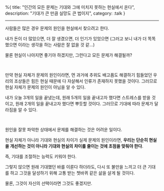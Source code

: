 %{
title: "인간의 모든 문제는 기대와 그에 미치지 못하는 현실에서 온다",
description: "기대가 큰 만큼 실망도 큰 법이지",
category: :talk
}

---

사람들은 많은 경우 문제의 원인을 현실에서 찾으려고 한다.

내가 돈이 더 많았으면, 더 잘 생겼으면, 더 인기가 있었으면 (그러고 보니 내가 더 똑똑했으면 이라는 생각을 하는 사람은 잘 없을 것 같...)

물론 현실이 나아지면 좋기야 하겠지만, 그런다고 모든 문제가 해결될까?

<br>

만약 현실 자체가 문제의 원인이라면, 먼 과거에 추위도 배고픔도 해결하기 힘들었던 우리의 조상들은 힘든 현실 때문에 다 자살해서 인류가 존재하지 못했을 것이다. 그러므로 현실 자체가 문제의 원인이 아님을 알 수 있다.

내가 오늘 3개의 일을 끝냈는데, 원래 5개의 일을 끝내고자 했다면 스트레스를 받을 것이고, 원래 2개의 일을 끝내고자 했다면 뿌듯할 것이다. 그러므로 기대에 따라 문제가 달라짐을 알 수 있다.

<br>

원인을 잘못 파악한 상태에서 문제를 해결하는 것은 어려운 일이다.

현실 자체가 아니라 기대와 현실의 차이가 실제 문제의 원인이라면, **우리는 단순히 현실을 개선하는 것이 아니라 기대와 현실의 차이를 줄이는 것에 초점을 맞춰야 한다**.

즉, 기대를 조절하는 능력도 키워야 한다.

그렇지 않으면 원래 기대했던 바를 이룬다 하더라도, 다시 또 불만을 느끼고 더 큰 기대를 하고 그것을 달성하기 위해 고통 받는 쳇바퀴 같은 삶을 살게 될 것이다.

물론, 그것이 자신의 선택이라면 그것도 좋겠지만.
